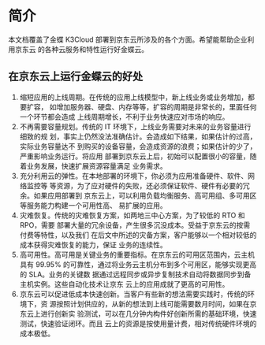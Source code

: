 # 简介

本文档覆盖了金蝶 K3Cloud 部署到京东云所涉及的各个方面。希望能帮助企业利用京东云
的各种云服务和特性运行好金蝶云。

## 在京东云上运行金蝶云的好处

1. 缩短应用的上线周期。在传统的应用上线模型中，新上线业务或业务增加，都要扩容，
如增加服务器、硬盘、内存等等，扩容的周期是非常长的，里面任何一个环节都会造成
上线周期增长，不利于业务快速应对市场的响应。
2. 不再需要容量规划。传统的 IT 环境下，上线业务需要对未来的业务容量进行细致的规
划，事实上仍然没法准确估计。会造成如下结果，如果估计的过高，实际业务容量达不
到购买的设备容量，会造成资源的浪费；如果估计的少了，严重影响业务运行。将应用
部署到京东云上后，初始可以配置很小的容量，随着业务发展，快速扩展资源容量满足
业务需求。
3. 充分利用云的弹性。在本地部署的环境下，你必须为应用准备硬件、软件、网络监控等
等资源，为了应对硬件的失败，还必须保证软件、硬件有必要的冗余。如果应用部署到
京东云上，可以利用负载均衡服务、高可用组、多可用区等服务能力构建一个可用性高、
易扩展的应用。
4. 灾难恢复。传统的灾难恢复方案，如两地三中心方案，为了较低的 RTO 和 RPO，需要
部署大量的冗余设备，产生很多沉没成本。受益于京东云的按需付费等特性，以及我们
在后文中所述的灾备方案，客户能够以一个相对较低的成本获得灾难恢复的能力，保证
业务的连续性。
5. 高可用性。高可用是关键业务的重要指标。在京东云的可用区范围内，云主机具有 99.95%
的可靠性，通过将业务云主机分布到多个可用区，能够实现更高的 SLA。业务的关键数
据通过远程同步或异步复制技术自动将数据同步到备主机实例。这些自动化技术让京东
云上的应用成就了更高的可用性。
6. 京东云可以促进低成本快速创新。当客户有些新的想法需要实践时，传统的环境下，资
源按照计划供应的，从新的想法到上线可能需要数月时间，如果在京东云上进行创新实
验测试，可以在几分钟内构件好创新所需的基础环境，快速测试，快速验证闭环。而且
云上的资源是按使用量计费，相对传统硬件环境的成本极低。